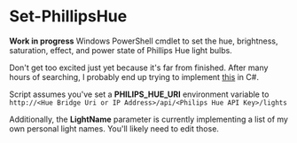 # Set-PhillipsHue
**Work in progress** Windows PowerShell cmdlet to set the hue, brightness, saturation, effect, and power state of Phillips Hue light bulbs.  
  
Don't get too excited just yet because it's far from finished. After many hours of searching, I probably end up trying to implement [this](https://github.com/nstevens1040/Set-PhillipsHue/edit/main/README.md) in C#.  

Script assumes you've set a **PHILIPS_HUE_URI** environment variable to  
```http://<Hue Bridge Uri or IP Address>/api/<Philips Hue API Key>/lights```  

Additionally, the **LightName** parameter is currently implementing a list of my own personal light names. You'll likely need to edit those.  
